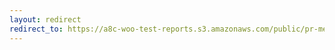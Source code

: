 ```yaml
---
layout: redirect
redirect_to: https://a8c-woo-test-reports.s3.amazonaws.com/public/pr-merge/38306/e2e/index.html
---
```

